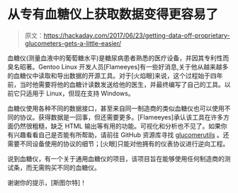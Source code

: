 # 从专有血糖仪上获取数据变得更容易了

> 原文：<https://hackaday.com/2017/06/23/getting-data-off-proprietary-glucometers-gets-a-little-easier/>

血糖仪(测量血液中的葡萄糖水平)是糖尿病患者熟悉的医疗设备，并因其专利性而臭名昭著。Gentoo Linux 开发人员[Flameeyes]有一些好消息,关于他从越来越多的血糖仪中读取和导出数据的开源工具。对于[火焰眼]来说，这个过程始于四年前，当时他需要将他的血糖计读数发送给他的医生，并最终编写了自己的工具。以前它只适用于 Linux，但现在支持 Windows。

血糖仪使用各种不同的数据接口，甚至来自同一制造商的类似血糖仪也可以使用不同的协议。获得数据是一回事，但还需要更多。[Flameeyes]承认该工具在许多方面仍然很粗糙，缺乏 HTML 输出等有用的功能。可视化和分析也不见了。如果你有兴趣看看自己是否能有所帮助，请前往 GitHub 资源库寻找 [glucomerutils](https://github.com/Flameeyes/glucometerutils) 。还需要不同设备使用的协议的细节；[火眼]只能对他拥有的仪表协议进行逆向工程。

说到血糖仪，有一个关于通用血糖仪的项目，该项目旨在能够使用任何制造商的测试条，而无需购买不同的血糖仪。

谢谢你的提示，[斯图尔特]！